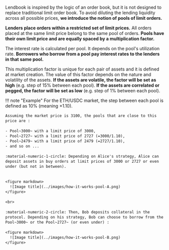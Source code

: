 Lendbook is inspired by the logic of an order book, but it is not designed to replace traditional limit order book. To avoid diluting the lending liquidity across all possible prices, **we introduce the notion of pools of limit orders.**

**Lenders place orders within a restricted set of limit prices.** All orders placed at the same limit price belong to the same pool of orders. **Pools have their own limit price and are equally spaced by a multiplication factor.** 

The interest rate is calculated per pool. It depends on the pool's utilization rate. **Borrowers who borrow from a pool pay interest rates to the lenders in that same pool.**

This multiplication factor is unique for each pair of assets and it is defined at market creation. The value of this factor depends on the nature and volatility of the assets. **If the assets are volatile, the factor will be set as high** (e.g. step of 15% between each pool). **If the assets are correlated or pegged, the factor will be set as low** (e.g. step of 1% between each pool).


!!! note "Example"
    For the ETH/USDC market, the step between each pool is defined as 10% (meaning ×1.10).
    
    Assuming the market price is 3100, the pools that are close to this price are : 

    - Pool~3000~ with a limit price of 3000, 
    - Pool~2727~ with a limit price of 2727 (=3000/1.10), 
    - Pool~2479~ with a limit price of 2479 (=2727/1.10), 
    - and so on ...

    :material-numeric-1-circle: Depending on Alice's strategy, Alice can deposit assets in buy orders at limit prices of 3000 or 2727 or even under (but not in between). 
    

    <figure markdown>
      ![Image title](../images/how-it-works-pool-A.png)
    </figure>
    
    <br>

    :material-numeric-2-circle: Then, Bob deposits collateral in the protocol. Depending on his strategy, Bob can choose to borrow from the Pool~3000~ or the Pool~2727~ (or even under) :

    <figure markdown>
      ![Image title](../images/how-it-works-pool-B.png)
    </figure>

